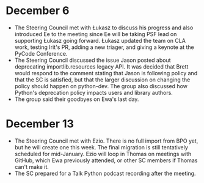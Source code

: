 # December 6

- The Steering Council met with Łukasz to discuss his progress and also
  introduced Ee to the meeting since Ee will be taking PSF lead on supporting
  Łukasz going forward. Łukasz updated the team on CLA work, testing Irit's PR,
  adding a new triager, and giving a keynote at the PyCode Conference.
- The Steering Council discussed the issue Jason posted about deprecating
  importlib.resources legacy API. It was decided that Brett would respond to
  the comment stating that Jason is following policy and that the SC is
  satisfied, but that the larger discussion on changing the policy should
  happen on python-dev. The group also discussed how Python's deprecation
  policy impacts users and library authors.
- The group said their goodbyes on Ewa's last day.

# December 13

- The Steering Council met with Ezio. There is no full import from BPO yet, but
  he will create one this week. The final migration is still tentatively
  scheduled for mid-January. Ezio will loop in Thomas on meetings with GitHub,
  which Ewa previously attended, or other SC members if Thomas can't make it.
- The SC prepared for a Talk Python podcast recording after the meeting.
